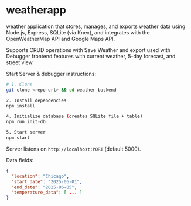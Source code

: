 # weatherapp

weather application that stores, manages, and exports weather data using Node.js, Express, SQLite (via Knex), and integrates with the OpenWeatherMap API and Google Maps API.

Supports CRUD operations with Save Weather and export used with Debugger
frontend features with current weather, 5-day forecast, and street view.

Start Server & debugger instructions:
```bash
# 1. Clone
git clone <repo-url> && cd weather-backend

2. Install dependencies
npm install

4. Initialize database (creates SQLite file + table)
npm run init-db 

5. Start server
npm start
```

Server listens on `http://localhost:PORT` (default 5000).



Data fields:

```json
{
  "location": "Chicago",
  "start_date": "2025-06-01",
  "end_date": "2025-06-05",
  "temperature_data": [ ... ] 
}
```
